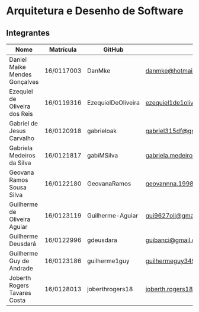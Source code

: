 # Arquitetura e Desenho de Software

## Integrantes

| Nome                          | Matrícula  | GitHub             | Email                                |
|-------------------------------|------------|--------------------|--------------------------------------|
| Daniel Maike Mendes Gonçalves | 16/0117003 | DanMke             | danmke@hotmail.com                   |
| Ezequiel de Oliveira dos Reis | 16/0119316 | EzequielDeOliveira | ezequiel1de1oliveira@gmail.com       |
| Gabriel de Jesus Carvalho     | 16/0120918 | gabrieloak         | gabriel315df@gmail.com               |
| Gabriela Medeiros da Silva    | 16/0121817 | gabiMSilva         | gabriela.medeiros2010@hotmail.com.br |
| Geovana Ramos Sousa Silva     | 16/0122180 | GeovanaRamos       | geovannna.1998@gmail.com             |
| Guilherme de Oliveira Aguiar  | 16/0123119 | Guilherme-Aguiar   | gui9627oli@gmail.com                 |
| Guilherme Deusdará            | 16/0122996 | gdeusdara          | guibanci@gmail.com                   |
| Guilherme Guy de Andrade      | 16/0123186 | guilherme1guy      | guilhermeguy349@gmail.com            |
| Joberth Rogers Tavares Costa  | 16/0128013 | joberthrogers18    | joberth.rogers18@gmail.com           |